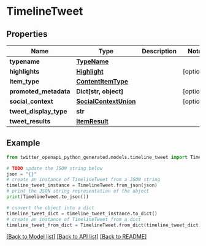 # TimelineTweet


## Properties

Name | Type | Description | Notes
------------ | ------------- | ------------- | -------------
**typename** | [**TypeName**](TypeName.md) |  | 
**highlights** | [**Highlight**](Highlight.md) |  | [optional] 
**item_type** | [**ContentItemType**](ContentItemType.md) |  | 
**promoted_metadata** | **Dict[str, object]** |  | [optional] 
**social_context** | [**SocialContextUnion**](SocialContextUnion.md) |  | [optional] 
**tweet_display_type** | **str** |  | 
**tweet_results** | [**ItemResult**](ItemResult.md) |  | 

## Example

```python
from twitter_openapi_python_generated.models.timeline_tweet import TimelineTweet

# TODO update the JSON string below
json = "{}"
# create an instance of TimelineTweet from a JSON string
timeline_tweet_instance = TimelineTweet.from_json(json)
# print the JSON string representation of the object
print(TimelineTweet.to_json())

# convert the object into a dict
timeline_tweet_dict = timeline_tweet_instance.to_dict()
# create an instance of TimelineTweet from a dict
timeline_tweet_from_dict = TimelineTweet.from_dict(timeline_tweet_dict)
```
[[Back to Model list]](../README.md#documentation-for-models) [[Back to API list]](../README.md#documentation-for-api-endpoints) [[Back to README]](../README.md)


